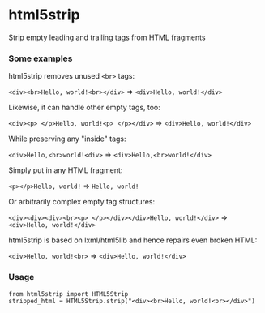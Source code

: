 html5strip
==========

Strip empty leading and trailing tags from HTML fragments

### Some examples

html5strip removes unused ```<br>``` tags:

```<div><br>Hello, world!<br></div>``` => ```<div>Hello, world!</div>```

Likewise, it can handle other empty tags, too:

```<div><p> </p>Hello, world!<p> </p></div>``` => ```<div>Hello, world!</div>```

While preserving any "inside" tags:

```<div>Hello,<br>world!<div>``` => ```<div>Hello,<br>world!</div>```

Simply put in any HTML fragment:

```<p></p>Hello, world!``` => ```Hello, world!```

Or arbitrarily complex empty tag structures:

```<div><div><div><br><p> </p></div></div>Hello, world!</div>``` => ```<div>Hello, world!</div>```

html5strip is based on lxml/html5lib and hence repairs even broken HTML:

```<div>Hello, world!<br>``` => ```<div>Hello, world!</div>```


### Usage

```
from html5strip import HTML5Strip
stripped_html = HTML5Strip.strip("<div><br>Hello, world!<br></div>")
```
